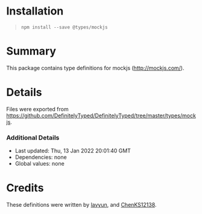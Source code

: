 # Installation
> `npm install --save @types/mockjs`

# Summary
This package contains type definitions for mockjs (http://mockjs.com/).

# Details
Files were exported from https://github.com/DefinitelyTyped/DefinitelyTyped/tree/master/types/mockjs.

### Additional Details
 * Last updated: Thu, 13 Jan 2022 20:01:40 GMT
 * Dependencies: none
 * Global values: none

# Credits
These definitions were written by [lavyun](httpS://github.com/lavyun), and [ChenKS12138](https://github.com/ChenKS12138).
